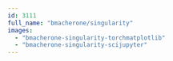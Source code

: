 ```yaml
---
id: 3111
full_name: "bmacherone/singularity"
images: 
  - "bmacherone-singularity-torchmatplotlib"
  - "bmacherone-singularity-scijupyter"
---
```


